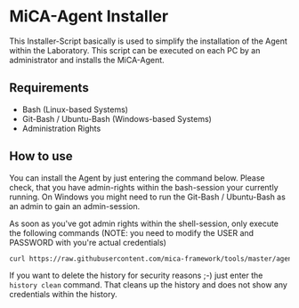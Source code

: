 # MiCA-Agent Installer

This Installer-Script basically is used to simplify the installation of the Agent
within the Laboratory. This script can be executed on each PC by an administrator
and installs the MiCA-Agent.

## Requirements
* Bash (Linux-based Systems)
* Git-Bash / Ubuntu-Bash (Windows-based Systems)
* Administration Rights

## How to use
You can install the Agent by just entering the command below. Please check, that
you have admin-rights within the bash-session your currently running. On Windows
you might need to run the Git-Bash / Ubuntu-Bash as an admin to gain an admin-session.

As soon as you've got admin rights within the shell-session, only execute the 
following commands (NOTE: you need to modify the USER and PASSWORD with you're actual
credentials)
```bash
curl https://raw.githubusercontent.com/mica-framework/tools/master/agent-installation/install_mica_agent.sh --output install.sh && ./install.sh && rm ./install.sh
```

If you want to delete the history for security reasons ;-) just enter the`
history clean` command. That cleans up the history and does not show any credentials
within the history.